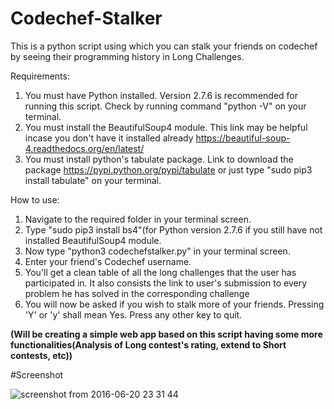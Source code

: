 # Codechef-Stalker

This is a python script using which you can stalk your friends on codechef by seeing their programming history in Long Challenges.<br />

Requirements: <br />
1. You must have Python installed. Version 2.7.6 is recommended for running this script. Check by running command "python -V" on your terminal.<br />
2. You must install the BeautifulSoup4 module. This link may be helpful incase you don't have it installed already https://beautiful-soup-4.readthedocs.org/en/latest/ <br />
3. You must install python's tabulate package. Link to download the package https://pypi.python.org/pypi/tabulate or just type "sudo pip3 install tabulate" on your terminal. <br />

How to use: <br />
1. Navigate to the required folder in your terminal screen. <br />
2. Type "sudo pip3 install bs4"(for Python version 2.7.6 if you still have not installed BeautifulSoup4 module.<br />
3. Now type "python3 codechefstalker.py" in your terminal screen. <br />
4. Enter your friend's Codechef username.<br />
5. You'll get a clean table of all the long challenges that the user has participated in. It also consists the link to user's submission to every problem he has solved in the corresponding challenge<br />
6. You will now be asked if you wish to stalk more of your friends. Pressing 'Y' or 'y' shall mean Yes. Press any other key to quit.<br />

<b>(Will be creating a simple web app based on this script having some more functionalities(Analysis of Long contest's rating, extend to Short contests, etc))</b>

#Screenshot

![screenshot from 2016-06-20 23 31 44](https://cloud.githubusercontent.com/assets/16977717/16205021/50beb640-373f-11e6-9f67-c94a1a0a0ad6.png)

